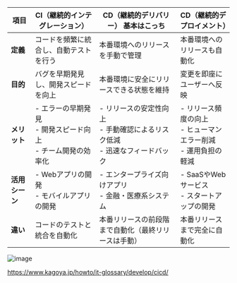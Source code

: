 


| 項目 | CI（継続的インテグレーション） | CD（継続的デリバリー） 基本はこっち| CD（継続的デプロイメント） |
|------|------------------|------------------|------------------|
| **定義** | コードを頻繁に統合し、自動テストを行う | 本番環境へのリリースを手動で管理 | 本番環境へのリリースも自動化 |
| **目的** | バグを早期発見し、開発スピードを向上 | 本番環境に安全にリリースできる状態を維持 | 変更を即座にユーザーへ反映 |
| **メリット** | - エラーの早期発見<br>- 開発スピード向上<br>- チーム開発の効率化 | - リリースの安定性向上<br>- 手動確認によるリスク低減<br>- 迅速なフィードバック | - リリース頻度の向上<br>- ヒューマンエラー削減<br>- 運用負担の軽減 |
| **活用シーン** | - Webアプリの開発<br>- モバイルアプリの開発 | - エンタープライズ向けアプリ<br>- 金融・医療系システム | - SaaSやWebサービス<br>- スタートアップの開発 |
| **違い** | コードのテストと統合を自動化 | 本番リリースの前段階まで自動化（最終リリースは手動） | 本番リリースまで完全に自動化 |


![image](https://github.com/user-attachments/assets/1f0502db-9132-462c-8ec9-8eece475d4cb)


https://www.kagoya.jp/howto/it-glossary/develop/cicd/

